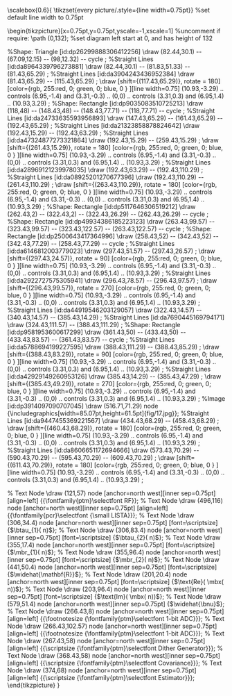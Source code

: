 \scalebox{0.6}{
\tikzset{every picture/.style={line width=0.75pt}} %set default line width to 0.75pt        

\begin{tikzpicture}[x=0.75pt,y=0.75pt,yscale=-1,xscale=1]
%uncomment if require: \path (0,132); %set diagram left start at 0, and has height of 132

%Shape: Triangle [id:dp26299888306412256] 
\draw   (82.44,30.1) -- (67.09,12.15) -- (98,12.32) -- cycle ;
%Straight Lines [id:da8964339796273881] 
\draw    (82.44,30.1) -- (81.83,51.33) -- (81.43,65.29) ;
%Straight Lines [id:da3904243436952384] 
\draw    (81.43,65.29) -- (115.43,65.29) ;
\draw [shift={(117.43,65.29)}, rotate = 180] [color={rgb, 255:red, 0; green, 0; blue, 0 }  ][line width=0.75]    (10.93,-3.29) .. controls (6.95,-1.4) and (3.31,-0.3) .. (0,0) .. controls (3.31,0.3) and (6.95,1.4) .. (10.93,3.29)   ;
%Shape: Rectangle [id:dp9035083510725213] 
\draw   (118,48) -- (148.43,48) -- (148.43,77.71) -- (118,77.71) -- cycle ;
%Straight Lines [id:da24733635593956893] 
\draw    (147.43,65.29) -- (161.43,65.29) -- (192.43,65.29) ;
%Straight Lines [id:da21323858878824642] 
\draw    (192.43,15.29) -- (192.43,63.29) ;
%Straight Lines [id:da47324877273321864] 
\draw    (192.43,15.29) -- (259.43,15.29) ;
\draw [shift={(261.43,15.29)}, rotate = 180] [color={rgb, 255:red, 0; green, 0; blue, 0 }  ][line width=0.75]    (10.93,-3.29) .. controls (6.95,-1.4) and (3.31,-0.3) .. (0,0) .. controls (3.31,0.3) and (6.95,1.4) .. (10.93,3.29)   ;
%Straight Lines [id:da28969121239978035] 
\draw    (192.43,63.29) -- (192.43,110.29) ;
%Straight Lines [id:da08925201270677396] 
\draw    (192.43,110.29) -- (261.43,110.29) ;
\draw [shift={(263.43,110.29)}, rotate = 180] [color={rgb, 255:red, 0; green, 0; blue, 0 }  ][line width=0.75]    (10.93,-3.29) .. controls (6.95,-1.4) and (3.31,-0.3) .. (0,0) .. controls (3.31,0.3) and (6.95,1.4) .. (10.93,3.29)   ;
%Shape: Rectangle [id:dp5117646306519212] 
\draw   (262.43,2) -- (322.43,2) -- (322.43,26.29) -- (262.43,26.29) -- cycle ;
%Shape: Rectangle [id:dp49934386185223123] 
\draw   (263.43,99.57) -- (323.43,99.57) -- (323.43,122.57) -- (263.43,122.57) -- cycle ;
%Shape: Rectangle [id:dp2500643417364996] 
\draw   (258.43,52) -- (342.43,52) -- (342.43,77.29) -- (258.43,77.29) -- cycle ;
%Straight Lines [id:da6146812003779023] 
\draw    (297.43,51.57) -- (297.43,26.57) ;
\draw [shift={(297.43,24.57)}, rotate = 90] [color={rgb, 255:red, 0; green, 0; blue, 0 }  ][line width=0.75]    (10.93,-3.29) .. controls (6.95,-1.4) and (3.31,-0.3) .. (0,0) .. controls (3.31,0.3) and (6.95,1.4) .. (10.93,3.29)   ;
%Straight Lines [id:da2922727575305941] 
\draw    (296.43,78.57) -- (296.43,97.57) ;
\draw [shift={(296.43,99.57)}, rotate = 270] [color={rgb, 255:red, 0; green, 0; blue, 0 }  ][line width=0.75]    (10.93,-3.29) .. controls (6.95,-1.4) and (3.31,-0.3) .. (0,0) .. controls (3.31,0.3) and (6.95,1.4) .. (10.93,3.29)   ;
%Straight Lines [id:da44919546203129057] 
\draw    (322.43,14.57) -- (340.43,14.57) -- (385.43,14.29) ;
%Straight Lines [id:da7690445169794171] 
\draw    (324.43,111.57) -- (388.43,111.29) ;
%Shape: Rectangle [id:dp9581953600617299] 
\draw   (361.43,50) -- (433.43,50) -- (433.43,83.57) -- (361.43,83.57) -- cycle ;
%Straight Lines [id:da5788694199227595] 
\draw    (388.43,111.29) -- (388.43,85.29) ;
\draw [shift={(388.43,83.29)}, rotate = 90] [color={rgb, 255:red, 0; green, 0; blue, 0 }  ][line width=0.75]    (10.93,-3.29) .. controls (6.95,-1.4) and (3.31,-0.3) .. (0,0) .. controls (3.31,0.3) and (6.95,1.4) .. (10.93,3.29)   ;
%Straight Lines [id:da42929149260953126] 
\draw    (385.43,14.29) -- (385.43,47.29) ;
\draw [shift={(385.43,49.29)}, rotate = 270] [color={rgb, 255:red, 0; green, 0; blue, 0 }  ][line width=0.75]    (10.93,-3.29) .. controls (6.95,-1.4) and (3.31,-0.3) .. (0,0) .. controls (3.31,0.3) and (6.95,1.4) .. (10.93,3.29)   ;
%Image [id:dp3914097090707045] 
\draw (516.71,71.29) node  {\includegraphics[width=85.07pt,height=61.5pt]{fig/17.jpg}};
%Straight Lines [id:da9447455369221567] 
\draw    (434.43,68.29) -- (458.43,68.29) ;
\draw [shift={(460.43,68.29)}, rotate = 180] [color={rgb, 255:red, 0; green, 0; blue, 0 }  ][line width=0.75]    (10.93,-3.29) .. controls (6.95,-1.4) and (3.31,-0.3) .. (0,0) .. controls (3.31,0.3) and (6.95,1.4) .. (10.93,3.29)   ;
%Straight Lines [id:da8606651172694666] 
\draw    (573.43,70.29) -- (590.43,70.29) -- (595.43,70.29) -- (609.43,70.29) ;
\draw [shift={(611.43,70.29)}, rotate = 180] [color={rgb, 255:red, 0; green, 0; blue, 0 }  ][line width=0.75]    (10.93,-3.29) .. controls (6.95,-1.4) and (3.31,-0.3) .. (0,0) .. controls (3.31,0.3) and (6.95,1.4) .. (10.93,3.29)   ;


% Text Node
\draw (121,57) node [anchor=north west][inner sep=0.75pt]   [align=left] {{\fontfamily{ptm}\selectfont RF}};
% Text Node
\draw (496,116) node [anchor=north west][inner sep=0.75pt]   [align=left] {{\fontfamily{pcr}\selectfont {\small LISTA}}};
% Text Node
\draw (306,34.4) node [anchor=north west][inner sep=0.75pt]  [font=\scriptsize]  {$\btau_{1}( n)$};
% Text Node
\draw (306,83.4) node [anchor=north west][inner sep=0.75pt]  [font=\scriptsize]  {$\btau_{2}( n)$};
% Text Node
\draw (355,17.4) node [anchor=north west][inner sep=0.75pt]  [font=\scriptsize]  {$\mbr_{1}( n)$};
% Text Node
\draw (355,96.4) node [anchor=north west][inner sep=0.75pt]  [font=\scriptsize]  {$\mbr_{2}( n)$};
% Text Node
\draw (441,50.4) node [anchor=north west][inner sep=0.75pt]  [font=\scriptsize]  {$\widehat{\mathbf{R}}$};
% Text Node
\draw (201,20.4) node [anchor=north west][inner sep=0.75pt]  [font=\scriptsize]  {$\text{Re}( \mbx( n))$};
% Text Node
\draw (203,96.4) node [anchor=north west][inner sep=0.75pt]  [font=\scriptsize]  {$\text{Im}( \mbx( n))$};
% Text Node
\draw (579,51.4) node [anchor=north west][inner sep=0.75pt]    {$\widehat{\bnu}$};
% Text Node
\draw (266.43,8) node [anchor=north west][inner sep=0.75pt]   [align=left] {{\footnotesize {\fontfamily{ptm}\selectfont 1-bit ADC}}};
% Text Node
\draw (266.43,102.57) node [anchor=north west][inner sep=0.75pt]   [align=left] {{\footnotesize {\fontfamily{ptm}\selectfont 1-bit ADC}}};
% Text Node
\draw (267.43,58) node [anchor=north west][inner sep=0.75pt]   [align=left] {{\scriptsize {\fontfamily{ptm}\selectfont Dither Generator}}};
% Text Node
\draw (368.43,58) node [anchor=north west][inner sep=0.75pt]   [align=left] {{\scriptsize {\fontfamily{ptm}\selectfont Covariance}}};
% Text Node
\draw (374,68) node [anchor=north west][inner sep=0.75pt]   [align=left] {{\scriptsize {\fontfamily{ptm}\selectfont Estimator}}};
\end{tikzpicture}
}
